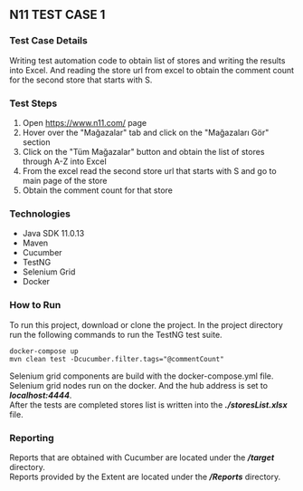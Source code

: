 ## **N11 TEST CASE 1**
### Test Case Details
Writing test automation code to obtain list of stores and writing the results into Excel. And reading the store url from excel to obtain the comment count for the second store that starts with S.
### Test Steps
1. Open https://www.n11.com/ page
2. Hover over the "Mağazalar" tab and click on the "Mağazaları Gör" section
3. Click on the "Tüm Mağazalar" button and obtain the list of stores through A-Z into Excel
4. From the excel read the second store url that starts with S and go to main page of the store
5. Obtain the comment count for that store

### Technologies
- Java SDK 11.0.13
- Maven
- Cucumber
- TestNG
- Selenium Grid
- Docker

### How to Run
To run this project, download or clone the project. In the project directory run the following commands to run the TestNG test suite.
```
docker-compose up
mvn clean test -Dcucumber.filter.tags="@commentCount"
```
Selenium grid components are build with the docker-compose.yml file.</br>
Selenium grid nodes run on the docker. And the hub address is set to ***localhost:4444***. </br>
After the tests are completed stores list is written into the ***./storesList.xlsx*** file.

### Reporting
Reports that are obtained with Cucumber are located under the ***/target*** directory.  </br>
Reports provided by the Extent are located under the ***/Reports*** directory. </br>


